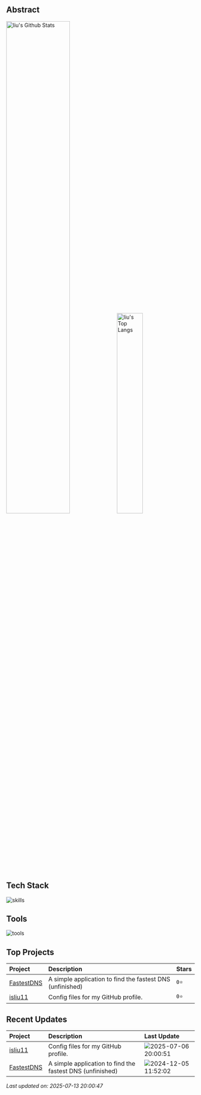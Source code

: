 ## Abstract
<p>
  <img src="https://github-readme-stats.vercel.app/api?username=isliu11&show_icons=true&hide_border=true&include_all_commits=true&count_private=true" alt="liu's Github Stats" width="58%" />
  <img src="https://github-readme-stats.vercel.app/api/top-langs/?username=isliu11&layout=compact&hide_border=true&langs_count=10" alt="liu's Top Langs" width="37%" /> 
</p>


## Tech Stack
![skills](https://skillicons.dev/icons?i=ts,vue,c,cpp,go,py,html,css,js,nodejs,java,qt,pytorch,tensorflow)

## Tools
![tools](https://skillicons.dev/icons?i=npm,yarn,vite,docker,git,nginx,mysql,redis,sqlite,githubactions,visualstudio,vscode)

## Top Projects
|Project|Description|Stars|
|:--|:--|:--|
|[FastestDNS](https://github.com/isliu11/FastestDNS)|A simple application to find the fastest DNS (unfinished)|`0⭐`|
|[isliu11](https://github.com/isliu11/isliu11)|Config files for my GitHub profile.|`0⭐`|

## Recent Updates
|Project|Description|Last Update|
|:--|:--|:--|
|[isliu11](https://github.com/isliu11/isliu11)|Config files for my GitHub profile.|![2025-07-06 20:00:51](https://img.shields.io/badge/2025--07--06-20%3A00%3A51-brightgreen?style=flat-square)|
|[FastestDNS](https://github.com/isliu11/FastestDNS)|A simple application to find the fastest DNS (unfinished)|![2024-12-05 11:52:02](https://img.shields.io/badge/2024--12--05-11%3A52%3A02-brightgreen?style=flat-square)|



*Last updated on: 2025-07-13 20:00:47*
